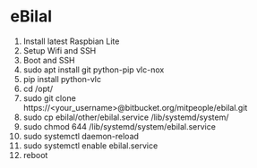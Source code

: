 # eBilal

1. Install latest Raspbian Lite
2. Setup Wifi and SSH
3. Boot and SSH
4. sudo apt install git python-pip vlc-nox
5. pip install python-vlc
6. cd /opt/
7. sudo git clone https://<your_username>@bitbucket.org/mitpeople/ebilal.git
8. sudo cp ebilal/other/ebilal.service /lib/systemd/system/
9. sudo chmod 644 /lib/systemd/system/ebilal.service
10. sudo systemctl daemon-reload
11. sudo systemctl enable ebilal.service
12. reboot



